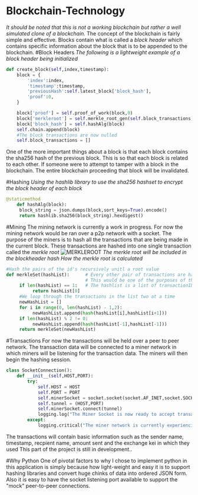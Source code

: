 # Blockchain-Technology
*It should be noted that this is not a working blockchain but rather a well simulated clone of a blockchain.*
The concept of the blockchain is fairly simple and effective. Blocks contain what is called a *block header* which contains specific information about the block that is to be appended to the blockchain.
#Block Headers
*The following is a lightweight example of a block header being initialized*
```python
def create_block(self,index,timestamp):
	block = {
		'index':index,
		'timestamp':timestamp,
		'previousHash':self.latest_block['block_hash'],
		'proof':0,
	}

	block['proof'] = self.proof_of_work(block,0)
	block['merkleroot'] = self.merkle_root_gen(self.block_transactions)
	block['block_hash'] = self.hashAlg(block)
	self.chain.append(block)
	#The block transactions are now nulled
	self.block_transactions = []
 ```
 One of the more important things about a block is that each block contains the sha256 hash of the previous block. This is so that each block is related to each other. If someone were to attempt to tamper with a block in the blockchain. The entire blockchain proceeding that block will be invalidated.
 
#Hashing
*Using the hashlib library to use the sha256 hashset to encrypt the block header of each block*
```python
@staticmethod
	def hashAlg(block):
	 block_string = json.dumps(block,sort_keys=True).encode()
	 return hashlib.sha256(block_string).hexdigest()
```
#Mining
The mining network is currently a work in progress. For now the mining network would be ran over a p2p network with a socket. The purpose of the miners is to hash all the transactions that are being made in the current block. These transactions are hashed into one single transaction called the *merkle root*
![MERKLEROOT](https://i.stack.imgur.com/ExJSC.png)
*The merkle root will be included in the blockheader hash*
*How the merkle root is calculated*
```python
#Hash the pairs of the id's recursively unitl a root value
def merkleSet(hashList):      # Every other pair of transactions are hashed into each other
                              # This would be one of the purposes of the minor
     if len(hashList) == 1:   # The hashlist is a list of transactionID Hashes
          return hashList[0]
     #We loop through the transactions in the list two at a time
     newHashList = []
     for i in range(0, len(hashList) - 1,2):
          newHashList.append(hash(hashList[i],hashList[i+1]))
     if len(hashList) % 2 != 0:
          newHashList.append(hash(hashList[-1],hashList[-1]))
     return merkleSet(newHashList)
```
#Transactions
For now the transactions will be held over a peer to peer network. The transaction data will be connected to a miner network in which miners will be listening for the transaction data. The miners will then begin the hashing session.
```python
class SocketConnection():
	def __init__(self,HOST,PORT):
		try:
			self.HOST = HOST
			self.PORT = PORT
			self.minerSocket = socket.socket(socket.AF_INET,socket.SOCK_STREAM)
			self.tunnel = (HOST,PORT)
			self.minerSocket.connect(tunnel)
			logging.log("The Miner Socket is now ready to accept transactions :)")
		except:
			logging.critical("The miner network is currently experiencing trouble :(")
```
The transactions will contain basic information such as the sender name, timestamp, recpient name, amount sent and the exchange kei in which they used
This part of the project is still in development..

#Why Python
One of pivotal factors to why I chose to implement python in this application is simply because how light-weight and easy it is to support hashing libraries and convert huge chinks of data into ordered JSON form. Also it is easy to have the socket listening port available to support the "mock" peer-to-peer connections.

